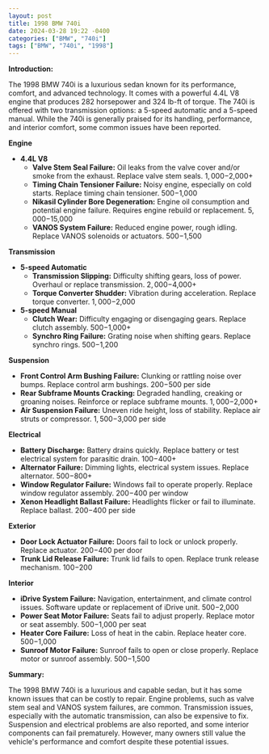 ```yaml
---
layout: post
title: 1998 BMW 740i
date: 2024-03-28 19:22 -0400
categories: ["BMW", "740i"]
tags: ["BMW", "740i", "1998"]
---
```

**Introduction:**

The 1998 BMW 740i is a luxurious sedan known for its performance, comfort, and advanced technology. It comes with a powerful 4.4L V8 engine that produces 282 horsepower and 324 lb-ft of torque. The 740i is offered with two transmission options: a 5-speed automatic and a 5-speed manual. While the 740i is generally praised for its handling, performance, and interior comfort, some common issues have been reported.

**Engine**

* **4.4L V8**
    * **Valve Stem Seal Failure:** Oil leaks from the valve cover and/or smoke from the exhaust. Replace valve stem seals. $1,000-$2,000+
    * **Timing Chain Tensioner Failure:** Noisy engine, especially on cold starts. Replace timing chain tensioner. $500-$1,000
    * **Nikasil Cylinder Bore Degeneration:** Engine oil consumption and potential engine failure. Requires engine rebuild or replacement. $5,000-$15,000
    * **VANOS System Failure:** Reduced engine power, rough idling. Replace VANOS solenoids or actuators. $500-$1,500

**Transmission**

* **5-speed Automatic**
    * **Transmission Slipping:** Difficulty shifting gears, loss of power. Overhaul or replace transmission. $2,000-$4,000+
    * **Torque Converter Shudder:** Vibration during acceleration. Replace torque converter. $1,000-$2,000
* **5-speed Manual**
    * **Clutch Wear:** Difficulty engaging or disengaging gears. Replace clutch assembly. $500-$1,000+
    * **Synchro Ring Failure:** Grating noise when shifting gears. Replace synchro rings. $500-$1,200

**Suspension**

* **Front Control Arm Bushing Failure:** Clunking or rattling noise over bumps. Replace control arm bushings. $200-$500 per side
* **Rear Subframe Mounts Cracking:** Degraded handling, creaking or groaning noises. Reinforce or replace subframe mounts. $1,000-$2,000+
* **Air Suspension Failure:** Uneven ride height, loss of stability. Replace air struts or compressor. $1,500-$3,000 per side

**Electrical**

* **Battery Discharge:** Battery drains quickly. Replace battery or test electrical system for parasitic drain. $100-$400+
* **Alternator Failure:** Dimming lights, electrical system issues. Replace alternator. $500-$800+
* **Window Regulator Failure:** Windows fail to operate properly. Replace window regulator assembly. $200-$400 per window
* **Xenon Headlight Ballast Failure:** Headlights flicker or fail to illuminate. Replace ballast. $200-$400 per side

**Exterior**

* **Door Lock Actuator Failure:** Doors fail to lock or unlock properly. Replace actuator. $200-$400 per door
* **Trunk Lid Release Failure:** Trunk lid fails to open. Replace trunk release mechanism. $100-$200

**Interior**

* **iDrive System Failure:** Navigation, entertainment, and climate control issues. Software update or replacement of iDrive unit. $500-$2,000
* **Power Seat Motor Failure:** Seats fail to adjust properly. Replace motor or seat assembly. $500-$1,000 per seat
* **Heater Core Failure:** Loss of heat in the cabin. Replace heater core. $500-$1,000
* **Sunroof Motor Failure:** Sunroof fails to open or close properly. Replace motor or sunroof assembly. $500-$1,500

**Summary:**

The 1998 BMW 740i is a luxurious and capable sedan, but it has some known issues that can be costly to repair. Engine problems, such as valve stem seal and VANOS system failures, are common. Transmission issues, especially with the automatic transmission, can also be expensive to fix. Suspension and electrical problems are also reported, and some interior components can fail prematurely. However, many owners still value the vehicle's performance and comfort despite these potential issues.
